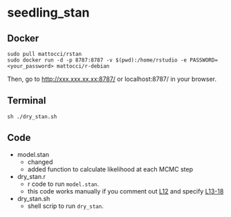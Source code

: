 # seedling_stan

## Docker

```{bash}
sudo pull mattocci/rstan
sudo docker run -d -p 8787:8787 -v $(pwd):/home/rstudio -e PASSWORD=<your_password> mattocci/r-debian
```

Then, go to http://xxx.xxx.xx.xx:8787/ or localhost:8787/ in your browser.


## Terminal

```{bash}
sh ./dry_stan.sh
```

## Code

- model.stan
    - changed
    - added function to calculate likelihood at each MCMC step
- dry_stan.r
    - r code to run `model.stan`.
    - this code works manually if you comment out [L12](https://github.com/mattocci27/seedling_stan/blob/a96dff6cb0d85c9826436141f912b9da96e4ca2d/dry_stan.r#L12) and specify [L13-18](https://github.com/mattocci27/seedling_stan/blob/a96dff6cb0d85c9826436141f912b9da96e4ca2d/dry_stan.r#L13-L18)
- dry_stan.sh
    - shell scrip to run `dry_stan`.